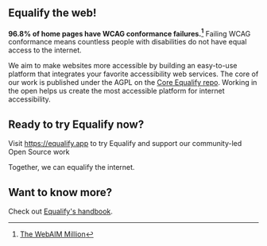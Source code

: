 ## Equalify the web!
**96.8% of home pages have WCAG conformance failures.[^1]** Failing WCAG conformance means countless people with disabilities do not have equal access to the internet.

We aim to make websites more accessible by building an easy-to-use platform that integrates your favorite accessibility web services. The core of our work is published under the AGPL on the [Core Equalify repo](http://github.com/EqualifyEverything/equalify). Working in the open helps us create the most accessible platform for internet accessibility.

## Ready to try Equalify now?
Visit https://equalify.app to try Equalify and support our community-led Open Source work

Together, we can equalify the internet.

## Want to know more?

Check out [Equalify's handbook](https://github.com/EqualifyApp/handbook).

[^1]:[The WebAIM Million](https://webaim.org/projects/million/)

